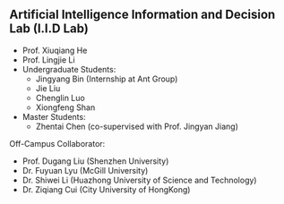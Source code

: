 ## Artificial Intelligence Information and Decision Lab (I.I.D Lab)
- Prof. Xiuqiang He
- Prof. Lingjie Li
- Undergraduate Students: 
    - Jingyang Bin (Internship at Ant Group)
    - Jie Liu
    - Chenglin Luo
    - Xiongfeng Shan
- Master Students:
    - Zhentai Chen (co-supervised with Prof. Jingyan Jiang)

Off-Campus Collaborator:

- Prof. Dugang Liu (Shenzhen University)
- Dr. Fuyuan Lyu (McGill University)
- Dr. Shiwei Li (Huazhong University of Science and Technology)
- Dr. Ziqiang Cui (City University of HongKong)

